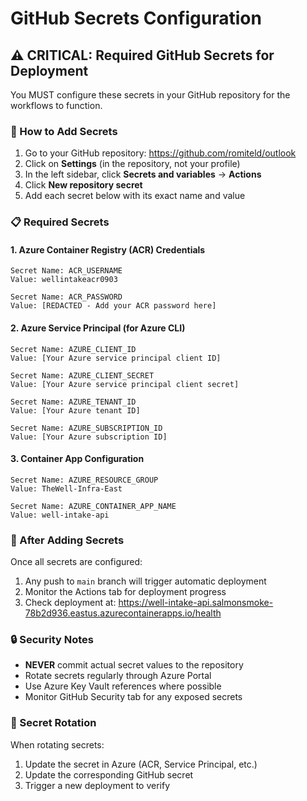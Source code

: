 # GitHub Secrets Configuration

## ⚠️ CRITICAL: Required GitHub Secrets for Deployment

You MUST configure these secrets in your GitHub repository for the workflows to function.

### 🔧 How to Add Secrets

1. Go to your GitHub repository: https://github.com/romiteld/outlook
2. Click on **Settings** (in the repository, not your profile)
3. In the left sidebar, click **Secrets and variables** → **Actions**
4. Click **New repository secret**
5. Add each secret below with its exact name and value

### 📋 Required Secrets

#### 1. Azure Container Registry (ACR) Credentials
```
Secret Name: ACR_USERNAME
Value: wellintakeacr0903
```

```
Secret Name: ACR_PASSWORD
Value: [REDACTED - Add your ACR password here]
```

#### 2. Azure Service Principal (for Azure CLI)
```
Secret Name: AZURE_CLIENT_ID
Value: [Your Azure service principal client ID]
```

```
Secret Name: AZURE_CLIENT_SECRET
Value: [Your Azure service principal client secret]
```

```
Secret Name: AZURE_TENANT_ID
Value: [Your Azure tenant ID]
```

```
Secret Name: AZURE_SUBSCRIPTION_ID
Value: [Your Azure subscription ID]
```

#### 3. Container App Configuration
```
Secret Name: AZURE_RESOURCE_GROUP
Value: TheWell-Infra-East
```

```
Secret Name: AZURE_CONTAINER_APP_NAME
Value: well-intake-api
```

### 🚀 After Adding Secrets

Once all secrets are configured:
1. Any push to `main` branch will trigger automatic deployment
2. Monitor the Actions tab for deployment progress
3. Check deployment at: https://well-intake-api.salmonsmoke-78b2d936.eastus.azurecontainerapps.io/health

### 🔒 Security Notes

- **NEVER** commit actual secret values to the repository
- Rotate secrets regularly through Azure Portal
- Use Azure Key Vault references where possible
- Monitor GitHub Security tab for any exposed secrets

### 📝 Secret Rotation

When rotating secrets:
1. Update the secret in Azure (ACR, Service Principal, etc.)
2. Update the corresponding GitHub secret
3. Trigger a new deployment to verify